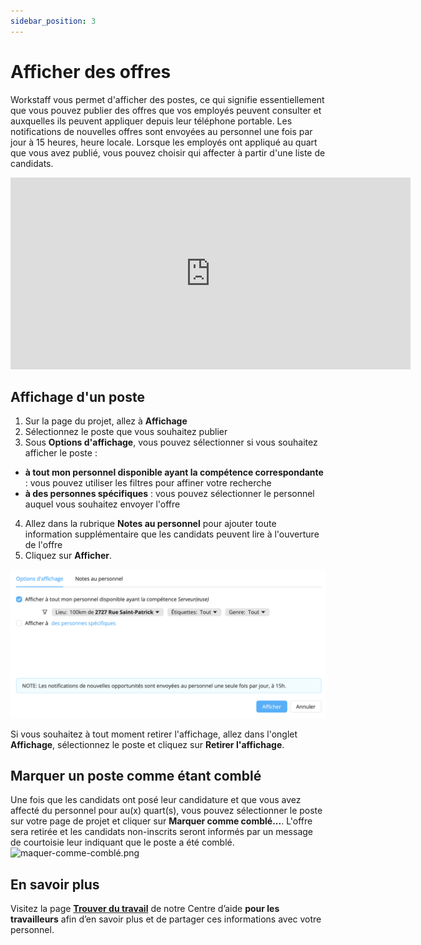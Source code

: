 ```yaml
---
sidebar_position: 3
---
```


# Afficher des offres 
Workstaff vous permet d'afficher des postes, ce qui signifie essentiellement que vous pouvez publier des offres que vos employés peuvent consulter et auxquelles ils peuvent appliquer depuis leur téléphone portable. Les notifications de nouvelles offres sont envoyées au personnel une fois par jour à 15 heures, heure locale. Lorsque les employés ont appliqué au quart que vous avez publié, vous pouvez choisir qui affecter à partir d'une liste de candidats.

<iframe width="640" height="307" src="https://www.loom.com/embed/d09328b5769d4537a01a8a94ac8a8582" frameborder="0" webkitallowfullscreen mozallowfullscreen allowfullscreen></iframe> 

## Affichage d'un poste
1. Sur la page du projet, allez à **Affichage**
2. Sélectionnez le poste que vous souhaitez publier
3. Sous **Options d'affichage**, vous pouvez sélectionner si vous souhaitez afficher le poste :
- **à tout mon personnel disponible ayant la compétence correspondante** : vous pouvez utiliser les filtres pour affiner votre recherche
- **à des personnes spécifiques** : vous pouvez sélectionner le personnel auquel vous souhaitez envoyer l'offre
4. Allez dans la rubrique **Notes au personnel** pour ajouter toute information supplémentaire que les candidats peuvent lire à l'ouverture de l'offre
5. Cliquez sur **Afficher**.

![affichage.png](Images/affichage.png)

Si vous souhaitez à tout moment retirer l'affichage, allez dans l'onglet **Affichage**, sélectionnez le poste et cliquez sur **Retirer l'affichage**. 

## Marquer un poste comme étant comblé
Une fois que les candidats ont posé leur candidature et que vous avez affecté du personnel pour au(x) quart(s), vous pouvez sélectionner le poste sur votre page de projet et cliquer sur **Marquer comme comblé...**. L'offre sera retirée et les candidats non-inscrits seront informés par un message de courtoisie leur indiquant que le poste a été comblé.
![maquer-comme-comblé.png](Images/marquer-comme-comblé.png)

## En savoir plus
Visitez la page [**Trouver du travail**](https://help.workstaff.app/fr/docs/workers/shifts/offers/) de notre Centre d’aide **pour les travailleurs** afin d’en savoir plus et de partager ces informations avec votre personnel. 
